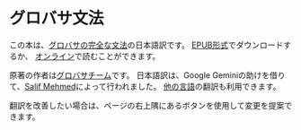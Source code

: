 # グロバサ文法

この本は、[グロバサの完全な文法](https://salif.github.io/gramati-fe-globasa/eng/)の日本語訳です。
[EPUB形式](Gramati_fe_Globasa_Mesi_11_2024_ja_gemini.epub)でダウンロードするか、
[オンライン](https://salif.github.io/gramati-fe-globasa/ja-gemini/)で読むことができます。

原著の作者は[グロバサチーム](https://globasa.net/)です。
日本語訳は、Google Geminiの助けを借りて、[Salif Mehmed](https://salif.eu)によって行われました。
[他の言語](https://salif.github.io/gramati-fe-globasa/)の翻訳も利用できます。

翻訳を改善したい場合は、ページの右上隅にあるボタンを使用して変更を提案できます。

[^1]: 法律で認められている範囲で、この本の著者は、その内容に対するすべての著作権および関連する権利または隣接する権利を放棄します。
